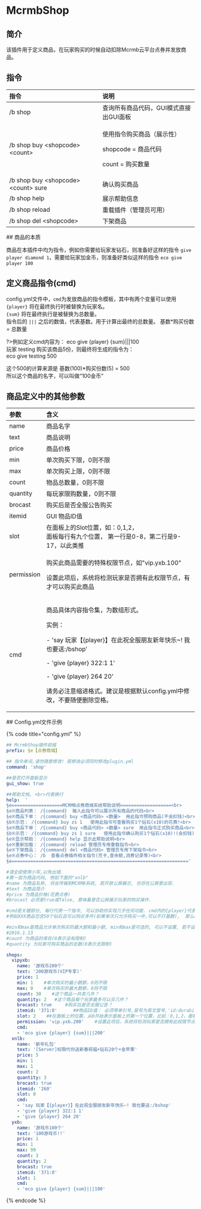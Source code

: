 # McrmbShop

## 简介

该插件用于定义商品，在玩家购买的时候自动扣除Mcrmb云平台点券并发放商品。

## 指令

<table>
  <thead>
    <tr>
      <th style="text-align:left">&#x6307;&#x4EE4;</th>
      <th style="text-align:left">&#x8BF4;&#x660E;</th>
    </tr>
  </thead>
  <tbody>
    <tr>
      <td style="text-align:left">/b shop</td>
      <td style="text-align:left">&#x67E5;&#x8BE2;&#x6240;&#x6709;&#x5546;&#x54C1;&#x4EE3;&#x7801;&#xFF0C;GUI&#x6A21;&#x5F0F;&#x76F4;&#x63A5;&#x51FA;GUI&#x9762;&#x677F;</td>
    </tr>
    <tr>
      <td style="text-align:left">/b shop buy &lt;shopcode&gt; &lt;count&gt;</td>
      <td style="text-align:left">
        <p>&#x4F7F;&#x7528;&#x6307;&#x4EE4;&#x8D2D;&#x4E70;&#x5546;&#x54C1;&#xFF08;&#x5C55;&#x793A;&#x6027;&#xFF09;</p>
        <p>shopcode = &#x5546;&#x54C1;&#x4EE3;&#x7801;</p>
        <p>count = &#x8D2D;&#x4E70;&#x6570;&#x91CF;</p>
      </td>
    </tr>
    <tr>
      <td style="text-align:left">/b shop buy &lt;shopcode&gt; &lt;count&gt; sure</td>
      <td style="text-align:left">&#x786E;&#x8BA4;&#x8D2D;&#x4E70;&#x5546;&#x54C1;</td>
    </tr>
    <tr>
      <td style="text-align:left">/b shop help</td>
      <td style="text-align:left">&#x5C55;&#x793A;&#x5E2E;&#x52A9;&#x4FE1;&#x606F;</td>
    </tr>
    <tr>
      <td style="text-align:left">/b shop reload</td>
      <td style="text-align:left">&#x91CD;&#x8F7D;&#x63D2;&#x4EF6;&#xFF08;&#x7BA1;&#x7406;&#x5458;&#x53EF;&#x7528;&#xFF09;</td>
    </tr>
    <tr>
      <td style="text-align:left">/b shop del &lt;shopcode&gt;</td>
      <td style="text-align:left">&#x4E0B;&#x67B6;&#x5546;&#x54C1;</td>
    </tr>
  </tbody>
</table>## 商品的本质

商品在本插件中均为指令，例如你需要给玩家发钻石，则准备好这样的指令 `give player diamond 1`，需要给玩家加金币，则准备好类似这样的指令 `eco give player 100`

## 定义商品指令\(cmd\)

config.yml文件中，`cmd`为发放商品的指令模板，其中有两个变量可以使用  
`{player}` 将在最终执行时被替换为玩家名。  
`{sum}` 将在最终执行是被替换为总数量。  
指令后的 `|||` 之后的数值，代表基数。用于计算出最终的总数量。  基数\*购买份数 = 总数量

?>例如定义cmd内容为：  eco give {player} {sum}\|\|\|100  
玩家 testing 购买该商品5份，则最终将生成的指令为：  
eco give testing 500  
  
这个500的计算来源是 基数\(100\)\*购买份数\(5\) = 500  
所以这个商品的名字，可以叫做“100金币”
## 商品定义中的其他参数

<table>
  <thead>
    <tr>
      <th style="text-align:left">&#x53C2;&#x6570;</th>
      <th style="text-align:left">&#x542B;&#x4E49;</th>
    </tr>
  </thead>
  <tbody>
    <tr>
      <td style="text-align:left">name</td>
      <td style="text-align:left">&#x5546;&#x54C1;&#x540D;&#x5B57;</td>
    </tr>
    <tr>
      <td style="text-align:left">text</td>
      <td style="text-align:left">&#x5546;&#x54C1;&#x8BF4;&#x660E;</td>
    </tr>
    <tr>
      <td style="text-align:left">price</td>
      <td style="text-align:left">&#x5546;&#x54C1;&#x4EF7;&#x683C;</td>
    </tr>
    <tr>
      <td style="text-align:left">min</td>
      <td style="text-align:left">&#x5355;&#x6B21;&#x8D2D;&#x4E70;&#x4E0B;&#x9650;&#xFF0C;0&#x5219;&#x4E0D;&#x9650;</td>
    </tr>
    <tr>
      <td style="text-align:left">max</td>
      <td style="text-align:left">&#x5355;&#x6B21;&#x8D2D;&#x4E70;&#x4E0A;&#x9650;&#xFF0C;0&#x5219;&#x4E0D;&#x9650;</td>
    </tr>
    <tr>
      <td style="text-align:left">count</td>
      <td style="text-align:left">&#x7269;&#x54C1;&#x603B;&#x6570;&#x91CF;&#xFF0C;0&#x5219;&#x4E0D;&#x9650;</td>
    </tr>
    <tr>
      <td style="text-align:left">quantity</td>
      <td style="text-align:left">&#x6BCF;&#x73A9;&#x5BB6;&#x9650;&#x8D2D;&#x6570;&#x91CF;&#xFF0C;0&#x5219;&#x4E0D;&#x9650;</td>
    </tr>
    <tr>
      <td style="text-align:left">brocast</td>
      <td style="text-align:left">&#x8D2D;&#x4E70;&#x540E;&#x662F;&#x5426;&#x5168;&#x670D;&#x516C;&#x544A;&#x8D2D;&#x4E70;</td>
    </tr>
    <tr>
      <td style="text-align:left">itemid</td>
      <td style="text-align:left">GUI &#x7269;&#x54C1;ID&#x503C;</td>
    </tr>
    <tr>
      <td style="text-align:left">slot</td>
      <td style="text-align:left">&#x5728;&#x9762;&#x677F;&#x4E0A;&#x7684;Slot&#x4F4D;&#x7F6E;&#xFF0C;&#x5982;&#xFF1A;0,1,2&#xFF0C;
        <br
        />&#x9762;&#x677F;&#x6BCF;&#x884C;&#x6709;&#x4E5D;&#x4E2A;&#x4F4D;&#x7F6E;&#xFF0C;
        &#x7B2C;&#x4E00;&#x884C;&#x662F;0-8&#xFF0C;&#x7B2C;&#x4E8C;&#x884C;&#x662F;9-17&#xFF0C;&#x4EE5;&#x6B64;&#x7C7B;&#x63A8;</td>
    </tr>
    <tr>
      <td style="text-align:left">permission</td>
      <td style="text-align:left">
        <p>&#x8D2D;&#x4E70;&#x6B64;&#x5546;&#x54C1;&#x9700;&#x8981;&#x7684;&#x7279;&#x6B8A;&#x6743;&#x9650;&#x8282;&#x70B9;&#xFF0C;&#x5982;&quot;vip.yxb.100&quot;</p>
        <p>&#x8BBE;&#x7F6E;&#x6B64;&#x9879;&#x540E;&#xFF0C;&#x7CFB;&#x7EDF;&#x5C06;&#x68C0;&#x6D4B;&#x73A9;&#x5BB6;&#x662F;&#x5426;&#x62E5;&#x6709;&#x6B64;&#x6743;&#x9650;&#x8282;&#x70B9;&#xFF0C;&#x6709;&#x624D;&#x53EF;&#x4EE5;&#x8D2D;&#x4E70;&#x6B64;&#x5546;&#x54C1;</p>
      </td>
    </tr>
    <tr>
      <td style="text-align:left">cmd</td>
      <td style="text-align:left">
        <p>&#x5546;&#x54C1;&#x5177;&#x4F53;&#x5185;&#x5BB9;&#x6307;&#x4EE4;&#x96C6;&#xFF0C;&#x4E3A;&#x6570;&#x7EC4;&#x5F62;&#x5F0F;&#x3002;</p>
        <p>&#x5B9E;&#x4F8B;&#xFF1A;</p>
        <p>- &apos;say &#x73A9;&#x5BB6;&#x3010;{player}&#x3011;&#x5728;&#x6B64;&#x795D;&#x5168;&#x670D;&#x670B;&#x53CB;&#x65B0;&#x5E74;&#x5FEB;&#x4E50;~!
          &#x6211;&#x4E5F;&#x8981;&#x9001;:/bshop&apos;</p>
        <p>- &apos;give {player} 322:1 1&apos;</p>
        <p>- &apos;give {player} 264 20&apos;</p>
        <p></p>
        <p>&#x8BF7;&#x52A1;&#x5FC5;&#x6CE8;&#x610F;&#x7F29;&#x8FDB;&#x683C;&#x5F0F;&#x3002;&#x5EFA;&#x8BAE;&#x662F;&#x6839;&#x636E;&#x9ED8;&#x8BA4;config.yml&#x4E2D;&#x4FEE;&#x6539;&#xFF0C;&#x4E0D;&#x8981;&#x968F;&#x4FBF;&#x5220;&#x9664;&#x7A7A;&#x683C;&#x3002;</p>
      </td>
    </tr>
  </tbody>
</table>## Config.yml文件示例

{% code title="config.yml" %}
```yaml
## McrmbShop插件前缀
prefix: §e【点券商城】

## 指令单词,请勿随意修改! 若修改必须同时修改plugin.yml
command: 'shop'

##是否打开面板显示
gui_show: true

##帮助文档, <br>代表换行 
help:  '
§e===================MCRMB点券商城系统帮助说明===================<br>
§e※商品列表： /{command}  输入此指令可以展示所有商品的代码<br>
§e※商品下单： /{command} buy <商品代码> <数量>  用此指令预购商品(不会扣钱)<br>
§b※示范： /{command} buy zs 1   使用此指令可查看购买1个钻石(x10)的花费!<br>
§e※商品下单： /{command} buy <商品代码> <数量> sure  用此指令正式购买商品<br>
§b※示范： /{command} buy zs 1 sure   使用此指令确认购买1个钻石(x10)!(会扣钱)<br>
§e※显示帮助： /{command} help 显示此帮助说明<br>
§e※重新加载： /{command} reload 管理员专用重载指令<br>
§e※下架商品： /{command} del <商品代码> 管理员专用下架指令<br>
§e※点券中心： /b  查看点券插件相关指令(充卡,查余额,消费记录等)<br>
§e=================================================================='

#请全部使用小写,以免出错.
#第一层为商品代码, 例如下面的"xnlb"
#name 为商品名称, 将会传输到MCRMB系统, 若开放公屏展示, 也将在公屏里出现.
#text 为商品简介
#price 为商品价格(花费点券)
#brocast 必须是true或false, 意味着是否公屏展示玩家的购买操作.

#cmd是关键部分, 每行代表一个指令, 可以协助你实现几乎任何功能. cmd内的{player}代表替换的玩家名. {sum}代表数量, 若商品有数量基数, 请在指令最后打上基数, 用"|||"符号隔开!
#例如XXX商品包含50个钻石且可以购买多件(如果单次只允许购买一件,可以不打基数),  那么cmd内则是这样写: - 'give {player} 264 {sum}|||50' , sum将由50乘以玩家购买商品件数所得. 例如玩家买2件, 那么最终生成指令是 give 玩家 264 100, 因为2*50=100

#min和max是商品允许单次购买的最大额和最小额, min和max是可选的, 可以不设置, 若不设置请勿留空, 请直接去掉, 就如下面的"vip1"商品
#2016.1.13
#count 为商品的库存(0表示没有限制)
#quantity 为玩家可购买商品的总数(0表示无限制)

shops:
  vipyxb:
    name: '游戏币200个'
    text: '200游戏币(VIP专享)'
    price: 1
    min: 1    #单次购买的最小数额，0则不限
    max: 0    #单次购买的最大数额，0则不限
    count: 30    #这个商品一共卖几件？
    quantity: 2   #这个商品每个玩家最多可以买几件？
    brocast: true     #购买后是否全服公告？
    itemid: '371:0'      ##物品ID值： 必须带单引号,冒号为英文冒号,'id:durability',如何查看物品id？ 手拿物品输入/itemid
    slot: 2    ##在面板上的位置，从0开始表示面板上的第一个位置，比如：0,1,2，面板每行有九个位置， 所以第一行是0-8，第二行是9-17~~~ 以此类推. 不支持翻页
    permission: 'vip.yxb.200'    #设置此项后，系统将检测玩家是否拥有此权限节点，有才可以购买此商品！
    cmd:
    - 'eco give {player} {sum}|||200'
  xnlb:
    name: '新年礼包'
    text: '[Server]权限代你送新春祝福+钻石20个+金苹果'
    price: 5
    min: 1
    max: 1
    count: 2
    quantity: 3
    brocast: true
    itemid: '260'
    slot: 0
    cmd:
    - 'say 玩家【{player}】在此祝全服朋友新年快乐~! 我也要送:/bshop'
    - 'give {player} 322:1 1'
    - 'give {player} 264 20'
  yxb:
    name: '游戏币100个'
    text: '100游戏币!!'
    price: 1
    min: 1
    max: 99
    count: 3
    quantity: 2
    brocast: true
    itemid: '371:0'
    slot: 1
    cmd:
    - 'eco give {player} {sum}|||100'
```
{% endcode %}

